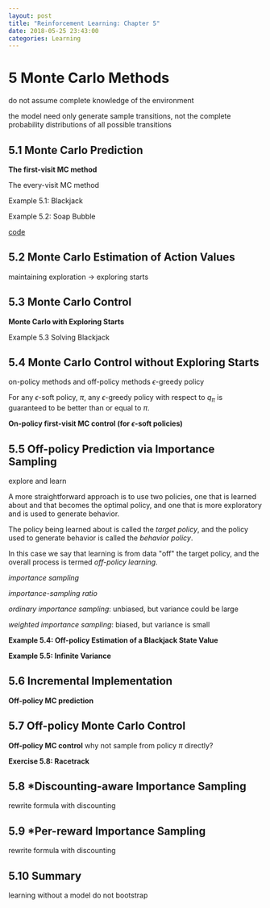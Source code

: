 ```yaml
---
layout: post
title: "Reinforcement Learning: Chapter 5"
date: 2018-05-25 23:43:00
categories: Learning
---
```


# 5 Monte Carlo Methods

do not assume complete knowledge of the environment

the model need only generate sample transitions, not the complete probability distributions of all possible transitions

## 5.1 Monte Carlo Prediction

**The first-visit MC method**

The every-visit MC method

Example 5.1: Blackjack

Example 5.2: Soap Bubble

[code](https://github.com/FiveEyes/FiveEyes.github.io/blob/master/assets/code/rlbook/5_2_SoapBubble.ipynb)

## 5.2 Monte Carlo Estimation of Action Values

maintaining exploration -> exploring starts

## 5.3 Monte Carlo Control

**Monte Carlo with Exploring Starts**

Example 5.3 Solving Blackjack

## 5.4 Monte Carlo Control without Exploring Starts

on-policy methods and off-policy methods
$\epsilon$-greedy policy

For any $\epsilon$-soft policy, $\pi$, any $\epsilon$-greedy policy with respect to $q_\pi$ is guaranteed to be better than or equal to $\pi$.

**On-policy first-visit MC control (for $\epsilon$-soft policies)**

## 5.5 Off-policy Prediction via Importance Sampling

explore and learn

A more straightforward approach is to use two policies, one that is learned about and that becomes the optimal policy, and one that is more exploratory and is used to generate behavior.

The policy being learned about is called the *target policy*, and the policy used to generate behavior is called the *behavior policy*.

In this case we say that learning is from data "off" the target policy, and the overall process is termed *off-policy learning*.

*importance sampling*

*importance-sampling ratio*

*ordinary importance sampling*: unbiased, but variance could be large

*weighted importance sampling*: biased, but variance is small

**Example 5.4: Off-policy Estimation of a Blackjack State Value**

**Example 5.5: Infinite Variance**

## 5.6 Incremental Implementation

**Off-policy MC prediction**

## 5.7 Off-policy Monte Carlo Control

**Off-policy MC control** why not sample from policy $\pi$ directly?

**Exercise 5.8: Racetrack**

## 5.8 *Discounting-aware Importance Sampling
rewrite formula with discounting
## 5.9 *Per-reward Importance Sampling
rewrite formula with discounting
## 5.10 Summary
learning without a model
do not bootstrap

